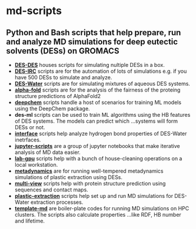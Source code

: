 # md-scripts
## Python and Bash scripts that help prepare, run and analyze MD simulations for deep eutectic solvents (DESs) on GROMACS

- **[DES-DES](./DES-DES)** houses scripts for simulating nultiple DESs in a box.
- **[DES-IRC](./DES-IRC)** scripts are for the automation of lots of simulations e.g. if you have 500 DESs to simulate and analyze.
- **[DES-Water](./DES-Water)** scripts are for simulating mixtures of aqueous DES systems.
- **[alpha-fold](./alpha-fold)** scripts are for the analysis of the fairness of the proteing structure predictions of AlphaFold2
- **[deepchem](./deepchem)** scripts handle a host of scenarios for training ML models using the DeepChem package.
- **des-ml** scripts can be used to train ML algorithms using the HB features of DES systems. The models can predict which 
...systems will form DESs or not.
- **[interface](./interface)** scripts help analyze hydrogen bond properties of DES-Water inetrfaces.
- **[jupyter-scripts](./jupyter-scripts)** are a group of jupyter notebooks that make iterative analysis of MD data easier.
- **[lab-gpu](./lab-gpu)** scripts help with a bunch of house-cleaning operations on a local workstation.
- **[metadynamics](./metadynamics)** are for running well-tempered metadynamics simulations of plastic extraction using DESs.
- **[multi-view](./multi-view)** scripts help with protein structure prediction using sequences and contact maps.
- **[plastic-extraction](./plastic-extraction)** scripts help set up and run MD simulations for DES-Water extraction processes.
- **[template-md](./template-md)** are boiler-plate codes for running MD simulations on HPC clusters. The scripts also calculate properties
...like RDF, HB number and lifetime.
